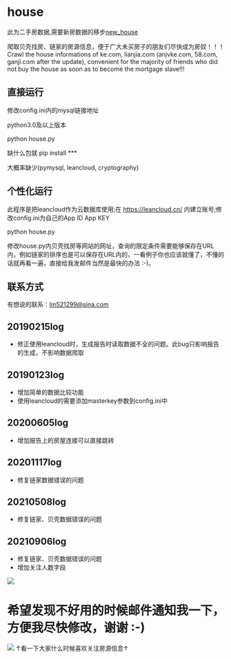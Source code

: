 # house
此为二手房数据,需要新房数据的移步[new_house](https://github.com/tree-branch/new_house)

爬取贝壳找房、链家的房源信息，便于广大未买房子的朋友们尽快成为房奴！！！Crawl the house informations of ke.com, lianjia.com (anjvke.com, 58.com, ganji.com after the update), convenient for the majority of friends who did not buy the house as soon as to become the mortgage slave!!!

## 直接运行
修改config.ini内的mysql链接地址

python3.0及以上版本

python house.py

缺什么包就 pip install ***

大概率缺少(pymysql, leancloud, cryptography)

## 个性化运行
此程序是把leancloud作为云数据库使用;在 https://leancloud.cn/ 内建立账号;修改config.ini为自己的App ID App KEY

python house.py

修改house.py内贝壳找房等网站的网址，查询的限定条件需要能够保存在URL内，例如链家的排序也是可以保存在URL内的，一看例子你也应该就懂了，不懂的话就再看一遍，直接给我发邮件当然是最快的办法 :-)。

## 联系方式
有想说的联系：lm521299@sina.com

## 20190215log
* 修正使用leancloud时，生成报告时读取数据不全的问题。此bug只影响报告的生成，不影响数据爬取

## 20190123log
* 增加简单的数据比较功能
* 使用leancloud的需要添加masterkey参数到config.ini中

## 20200605log
* 增加报告上的房屋连接可以直接跳转

## 20201117log
* 修复链家数据错误的问题

## 20210508log
* 修复链家、贝壳数据错误的问题

## 20210906log
* 修复链家、贝壳数据错误的问题
* 增加关注人数字段

![](https://img-blog.csdnimg.cn/20200715103658153.png)

# 希望发现不好用的时候邮件通知我一下，方便我尽快修改，谢谢 :-)
![](https://starchart.cc/tree-branch/house.svg)
↑看一下大家什么时候喜欢关注房源信息↑
